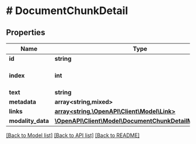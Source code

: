 # # DocumentChunkDetail

## Properties

Name | Type | Description | Notes
------------ | ------------- | ------------- | -------------
**id** | **string** |  |
**index** | **int** |  | [optional] [default to -1]
**text** | **string** |  |
**metadata** | **array<string,mixed>** |  | [optional]
**links** | [**array<string,\OpenAPI\Client\Model\Link>**](Link.md) |  |
**modality_data** | [**\OpenAPI\Client\Model\DocumentChunkDetailModalityData**](DocumentChunkDetailModalityData.md) |  | [optional]

[[Back to Model list]](../../README.md#models) [[Back to API list]](../../README.md#endpoints) [[Back to README]](../../README.md)
